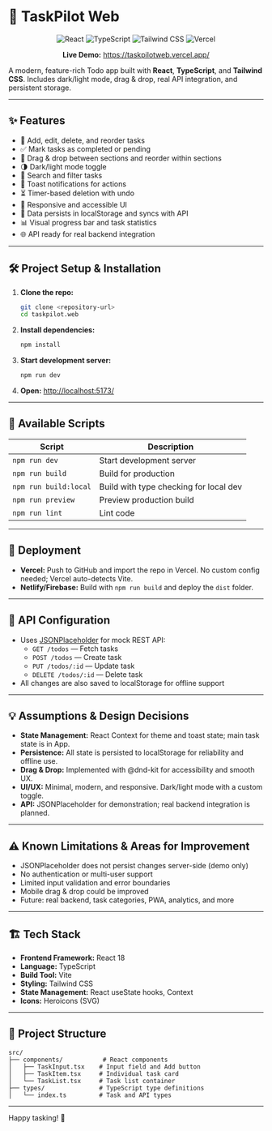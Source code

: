 # 🚀 TaskPilot Web

<p align="center">
  <img src="https://img.shields.io/badge/React-18.2.0-blue?logo=react" alt="React" />
  <img src="https://img.shields.io/badge/TypeScript-5.0.0-blue?logo=typescript" alt="TypeScript" />
  <img src="https://img.shields.io/badge/Tailwind%20CSS-3.4.0-blue?logo=tailwindcss" alt="Tailwind CSS" />
  <img src="https://img.shields.io/badge/Deployed-Vercel-brightgreen?logo=vercel" alt="Vercel" />
</p>

<p align="center">
  <b>Live Demo:</b> <a href="https://taskpilotweb.vercel.app/">https://taskpilotweb.vercel.app/</a>
</p>

A modern, feature-rich Todo app built with **React**, **TypeScript**, and **Tailwind CSS**. Includes dark/light mode, drag & drop, real API integration, and persistent storage.

---

## ✨ Features

- 📝 Add, edit, delete, and reorder tasks  
- ✅ Mark tasks as completed or pending  
- 🔀 Drag & drop between sections and reorder within sections  
- 🌗 Dark/light mode toggle  
- 🔎 Search and filter tasks  
- 🔔 Toast notifications for actions  
- ⏳ Timer-based deletion with undo  
- 📱 Responsive and accessible UI  
- 💾 Data persists in localStorage and syncs with API  
- 📊 Visual progress bar and task statistics  
- 🌐 API ready for real backend integration

---

## 🛠️ Project Setup & Installation

1. **Clone the repo:**
   ```bash
   git clone <repository-url>
   cd taskpilot.web
   ```
2. **Install dependencies:**
   ```bash
   npm install
   ```
3. **Start development server:**
   ```bash
   npm run dev
   ```
4. **Open:** [http://localhost:5173/](http://localhost:5173/)

---

## 📜 Available Scripts

| Script                | Description                                 |
|-----------------------|---------------------------------------------|
| `npm run dev`         | Start development server                    |
| `npm run build`       | Build for production                        |
| `npm run build:local` | Build with type checking for local dev      |
| `npm run preview`     | Preview production build                    |
| `npm run lint`        | Lint code                                   |

---

## 🚀 Deployment

- **Vercel:** Push to GitHub and import the repo in Vercel. No custom config needed; Vercel auto-detects Vite.
- **Netlify/Firebase:** Build with `npm run build` and deploy the `dist` folder.

---

## 🔧 API Configuration

- Uses [JSONPlaceholder](https://jsonplaceholder.typicode.com/) for mock REST API:
  - `GET /todos` — Fetch tasks
  - `POST /todos` — Create task
  - `PUT /todos/:id` — Update task
  - `DELETE /todos/:id` — Delete task
- All changes are also saved to localStorage for offline support

---

## 💡 Assumptions & Design Decisions

- **State Management:** React Context for theme and toast state; main task state is in App.
- **Persistence:** All state is persisted to localStorage for reliability and offline use.
- **Drag & Drop:** Implemented with @dnd-kit for accessibility and smooth UX.
- **UI/UX:** Minimal, modern, and responsive. Dark/light mode with a custom toggle.
- **API:** JSONPlaceholder for demonstration; real backend integration is planned.

---

## ⚠️ Known Limitations & Areas for Improvement

- JSONPlaceholder does not persist changes server-side (demo only)
- No authentication or multi-user support
- Limited input validation and error boundaries
- Mobile drag & drop could be improved
- Future: real backend, task categories, PWA, analytics, and more

---

## 🏗️ Tech Stack

- **Frontend Framework:** React 18
- **Language:** TypeScript
- **Build Tool:** Vite
- **Styling:** Tailwind CSS
- **State Management:** React useState hooks, Context
- **Icons:** Heroicons (SVG)

---

## 📁 Project Structure

```
src/
├── components/           # React components
│   ├── TaskInput.tsx    # Input field and Add button
│   ├── TaskItem.tsx     # Individual task card
│   └── TaskList.tsx     # Task list container
├── types/               # TypeScript type definitions
│   └── index.ts         # Task and API types
```

---

Happy tasking! 🎯